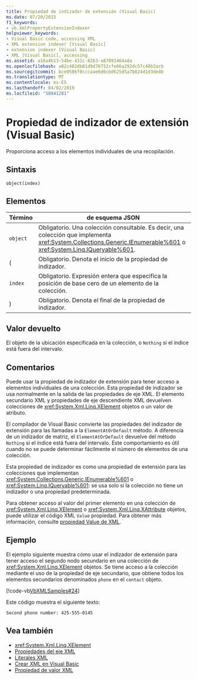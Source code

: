 ```yaml
---
title: Propiedad de indizador de extensión (Visual Basic)
ms.date: 07/20/2015
f1_keywords:
- vb.XmlPropertyExtensionIndexer
helpviewer_keywords:
- Visual Basic code, accessing XML
- XML extension indexer [Visual Basic]
- extension indexer [Visual Basic]
- XML [Visual Basic], accessing
ms.assetid: a16a4b13-54be-432c-82b3-a87091464ada
ms.openlocfilehash: a02c482db81d9d76752cfe66a292dc57c48b2acb
ms.sourcegitcommit: bce0586f0cccaae6d6cbd625d5a7b824d1d3de4b
ms.translationtype: MT
ms.contentlocale: es-ES
ms.lasthandoff: 04/02/2019
ms.locfileid: "58841281"
---
```

# <a name="extension-indexer-property-visual-basic"></a>Propiedad de indizador de extensión (Visual Basic)
Proporciona acceso a los elementos individuales de una recopilación.  
  
## <a name="syntax"></a>Sintaxis  
  
```  
object(index)  
```  
  
## <a name="parts"></a>Elementos  
  
|Término|de esquema JSON|  
|---|---|  
|`object`|Obligatorio. Una colección consultable. Es decir, una colección que implementa <xref:System.Collections.Generic.IEnumerable%601> o <xref:System.Linq.IQueryable%601>.|  
|(|Obligatorio. Denota el inicio de la propiedad de indizador.|  
|`index`|Obligatorio. Expresión entera que especifica la posición de base cero de un elemento de la colección.|  
|)|Obligatorio. Denota el final de la propiedad de indizador.|  
  
## <a name="return-value"></a>Valor devuelto  
 El objeto de la ubicación especificada en la colección, o `Nothing` si el índice está fuera del intervalo.  
  
## <a name="remarks"></a>Comentarios  
 Puede usar la propiedad de indizador de extensión para tener acceso a elementos individuales de una colección. Esta propiedad de indizador se usa normalmente en la salida de las propiedades de eje XML. El elemento secundario XML y propiedades de eje descendiente XML devuelven colecciones de <xref:System.Xml.Linq.XElement> objetos o un valor de atributo.  
  
 El compilador de Visual Basic convierte las propiedades del indizador de extensión para las llamadas a la `ElementAtOrDefault` método. A diferencia de un indizador de matriz, el `ElementAtOrDefault` devuelve del método `Nothing` si el índice está fuera del intervalo. Este comportamiento es útil cuando no se puede determinar fácilmente el número de elementos de una colección.  
  
 Esta propiedad de indizador es como una propiedad de extensión para las colecciones que implementan <xref:System.Collections.Generic.IEnumerable%601> o <xref:System.Linq.IQueryable%601>: se usa solo si la colección no tiene un indizador o una propiedad predeterminada.  
  
 Para obtener acceso al valor del primer elemento en una colección de <xref:System.Xml.Linq.XElement> o <xref:System.Xml.Linq.XAttribute> objetos, puede utilizar el código XML `Value` propiedad. Para obtener más información, consulte [propiedad Value de XML](../../../visual-basic/language-reference/xml-axis/xml-value-property.md).  
  
## <a name="example"></a>Ejemplo  
 El ejemplo siguiente muestra cómo usar el indizador de extensión para tener acceso el segundo nodo secundario en una colección de <xref:System.Xml.Linq.XElement> objetos. Se tiene acceso a la colección mediante el uso de la propiedad de eje secundario, que obtiene todos los elementos secundarios denominados `phone` en el `contact` objeto.  
  
 [!code-vb[VbXMLSamples#24](~/samples/snippets/visualbasic/VS_Snippets_VBCSharp/VbXMLSamples/VB/XMLSamples11.vb#24)]  
  
 Este código muestra el siguiente texto:  
  
 `Second phone number: 425-555-0145`  
  
## <a name="see-also"></a>Vea también

- <xref:System.Xml.Linq.XElement>
- [Propiedades del eje XML](../../../visual-basic/language-reference/xml-axis/index.md)
- [Literales XML](../../../visual-basic/language-reference/xml-literals/index.md)
- [Crear XML en Visual Basic](../../../visual-basic/programming-guide/language-features/xml/creating-xml.md)
- [Propiedad de valor XML](../../../visual-basic/language-reference/xml-axis/xml-value-property.md)
